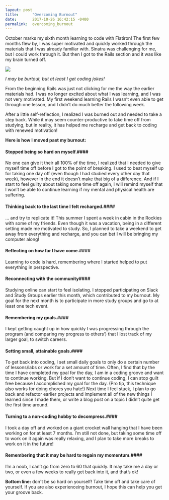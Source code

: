```yaml
---
layout: post
title:      "Overcoming Burnout"
date:       2017-10-26 16:42:15 -0400
permalink:  overcoming_burnout
---
```



October marks my sixth month learning to code with Flatiron! The first few months flew by, I was super motivated and quickly worked through the materials that I was already familiar with. Sinatra was challenging for me, but I could work through it. But then I got to the Rails section and it was like my brain turned off. 

![](https://otvet.imgsmail.ru/download/u_f1aab097763bf800357e267a5ebcc337_800.jpg)

*I may be burtout, but at least I get coding jokes!*

From the beginning Rails was just not clicking for me the way the earlier materials had. I was no longer excited about what I was learning, and I was not very motivated. My first weekend learning Rails I wasn’t even able to get through one lesson, and I didn’t do much better the following week.

After a little self-reflection, I realized I was burned out and needed to take a step back. While it may seem counter-productive to take time off from studying, but in reality, it has helped me recharge and get back to coding with renewed motivation! 


**Here is how I moved past my burnout:** 
#### Stopped being so hard on myself.####

No one can give it their all 100% of the time, I realized that I needed to give myself time off before I got to the point of breaking. I used to beat myself up for taking one day off (even though I had studied every other day that week), however in the end it doesn’t make that big of a difference. And if I start to feel guilty about taking some time off again,   I will remind myself that I won’t be able to continue learning if my mental and physical health are suffering.

#### Thinking back to the last time I felt recharged.####
… and try to replicate it! This summer I spent a week in cabin in the Rockies with some of my friends. Even though it was a vacation, being in a different setting made me motivated to study. So, I planned to take a weekend to get away from everything and recharge, and you can bet I will be bringing my computer along!

#### Reflecting on how far I have come.####
Learning to code is hard, remembering where I started helped to put everything in perspective.

#### Reconnecting with the community####
Studying online can start to feel isolating. I stopped participating on Slack and Study Groups earlier this month, which contributed to my burnout. My goal for the next month is to participate in more study groups and go to at least one tech event. 

#### Remembering my goals.####
I kept getting caught up in how quickly I was progressing through the program (and comparing my progress to others’) that I lost track of my larger goal, to switch careers.

#### Setting small, attainable goals.####
To get back into coding, I set small daily goals to only do a certain number of lessons/labs or work for a set amount of time. Often, I find that by the time I have completed my goal for the day, I am in a coding groove and want to continue working. But if I don’t want to continue coding, I can stop guilt free because I accomplished my goal for the day. (Pro tip, this technique also works for doing chores you hate!)
Next time I feel stuck, I plan to go back and refactor earlier projects and implement all of the new things I learned since I made them, or write a blog post on a topic I didn’t quite get the first time around. 

#### Turning to a non-coding hobby to decompress.####
I took a day off and worked on a giant crocket wall hanging that I have been working on for at least 7 months. I’m still not done, but taking some time off to work on it again was really relaxing, and I plan to take more breaks to work on it in the future!

#### Remembering that it may be hard to regain my momentum.####
I’m a noob, I can’t go from zero to 60 that quickly. It may take me a day or two, or even a few weeks to really get back into it, and that’s ok! 

**Bottom line:** don't be so hard on yourself! Take time off and take care of yourself. If you are also experienceing burnout, I hope this can help you get your groove back. 
